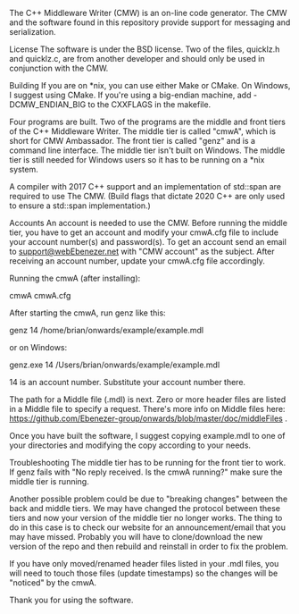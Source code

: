 The C++ Middleware Writer (CMW) is an on-line code generator.
The CMW and the software found in this repository provide
support for messaging and serialization.

License
The software is under the BSD license.  Two of the files,
quicklz.h and quicklz.c, are from another developer and
should only be used in conjunction with the CMW.

Building
If you are on \*nix, you can use either Make or CMake.
On Windows, I suggest using CMake.  If you're using a
big-endian machine, add -DCMW_ENDIAN_BIG to the CXXFLAGS
in the makefile.

Four programs are built.  Two of the programs are the middle
and front tiers of the C++ Middleware Writer.  The middle tier
is called "cmwA", which is short for CMW Ambassador.  The
front tier is called "genz" and is a command line interface.
The middle tier isn't built on Windows.  The middle tier is
still needed for Windows users so it has to be running on a
\*nix system.

A compiler with 2017 C++ support and an implementation of
std::span are required to use The CMW.  (Build flags that
dictate 2020 C++ are only used to ensure a std::span
implementation.)

Accounts
An account is needed to use the CMW.  Before running the
middle tier, you have to get an account and modify your
cmwA.cfg file to include your account number(s) and
password(s).  To get an account send an email to
support@webEbenezer.net with "CMW account" as the subject.
After receiving an account number, update your cmwA.cfg
file accordingly.


Running the cmwA (after installing):

cmwA cmwA.cfg

After starting the cmwA, run genz like this:

genz 14 /home/brian/onwards/example/example.mdl

or on Windows:

genz.exe 14 /Users/brian/onwards/example/example.mdl

14 is an account number.  Substitute your account number there.

The path for a Middle file (.mdl) is next.  Zero or more header
files are listed in a Middle file to specify a request.  There's
more info on Middle files here:
https://github.com/Ebenezer-group/onwards/blob/master/doc/middleFiles
.

Once you have built the software, I suggest copying example.mdl
to one of your directories and modifying the copy according to
your needs.


Troubleshooting
The middle tier has to be running for the front tier to work.
If genz fails with "No reply received.  Is the cmwA running?"
make sure the middle tier is running.

Another possible problem could be due to "breaking changes"
between the back and middle tiers.  We may have changed the
protocol between these tiers and now your version of the
middle tier no longer works.  The thing to do in this case
is to check our website for an announcement/email that you
may have missed.  Probably you will have to clone/download
the new version of the repo and then rebuild and reinstall
in order to fix the problem.

If you have only moved/renamed header files listed in your
.mdl files, you will need to touch those files (update
timestamps) so the changes will be "noticed" by the cmwA.


Thank you for using the software.
